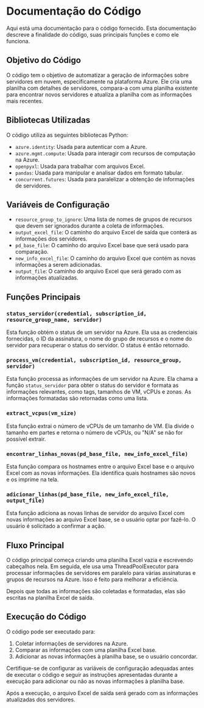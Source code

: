# Documentação do Código

Aqui está uma documentação para o código fornecido. Esta documentação descreve a finalidade do código, suas principais funções e como ele funciona.

## Objetivo do Código

O código tem o objetivo de automatizar a geração de informações sobre servidores em nuvem, especificamente na plataforma Azure. Ele cria uma planilha com detalhes de servidores, compara-a com uma planilha existente para encontrar novos servidores e atualiza a planilha com as informações mais recentes.

## Bibliotecas Utilizadas

O código utiliza as seguintes bibliotecas Python:

- `azure.identity`: Usada para autenticar com a Azure.
- `azure.mgmt.compute`: Usada para interagir com recursos de computação na Azure.
- `openpyxl`: Usada para trabalhar com arquivos Excel.
- `pandas`: Usada para manipular e analisar dados em formato tabular.
- `concurrent.futures`: Usada para paralelizar a obtenção de informações de servidores.

## Variáveis de Configuração

- `resource_group_to_ignore`: Uma lista de nomes de grupos de recursos que devem ser ignorados durante a coleta de informações.
- `output_excel_file`: O caminho do arquivo Excel de saída que conterá as informações dos servidores.
- `pd_base_file`: O caminho do arquivo Excel base que será usado para comparação.
- `new_info_excel_file`: O caminho do arquivo Excel que contém as novas informações a serem adicionadas.
- `output_file`: O caminho do arquivo Excel que será gerado com as informações atualizadas.

## Funções Principais

### `status_servidor(credential, subscription_id, resource_group_name, servidor)`

Esta função obtém o status de um servidor na Azure. Ela usa as credenciais fornecidas, o ID da assinatura, o nome do grupo de recursos e o nome do servidor para recuperar o status do servidor. O status é então retornado.

### `process_vm(credential, subscription_id, resource_group, servidor)`

Esta função processa as informações de um servidor na Azure. Ela chama a função `status_servidor` para obter o status do servidor e formata as informações relevantes, como tags, tamanhos de VM, vCPUs e zonas. As informações formatadas são retornadas como uma lista.

### `extract_vcpus(vm_size)`

Esta função extrai o número de vCPUs de um tamanho de VM. Ela divide o tamanho em partes e retorna o número de vCPUs, ou "N/A" se não for possível extrair.

### `encontrar_linhas_novas(pd_base_file, new_info_excel_file)`

Esta função compara os hostnames entre o arquivo Excel base e o arquivo Excel com as novas informações. Ela identifica quais hostnames são novos e os imprime na tela.

### `adicionar_linhas(pd_base_file, new_info_excel_file, output_file)`

Esta função adiciona as novas linhas de servidor do arquivo Excel com novas informações ao arquivo Excel base, se o usuário optar por fazê-lo. O usuário é solicitado a confirmar a ação.

## Fluxo Principal

O código principal começa criando uma planilha Excel vazia e escrevendo cabeçalhos nela. Em seguida, ele usa uma ThreadPoolExecutor para processar informações de servidores em paralelo para várias assinaturas e grupos de recursos na Azure. Isso é feito para melhorar a eficiência.

Depois que todas as informações são coletadas e formatadas, elas são escritas na planilha Excel de saída.

## Execução do Código

O código pode ser executado para:

1. Coletar informações de servidores na Azure.
2. Comparar as informações com uma planilha Excel base.
3. Adicionar as novas informações à planilha base, se o usuário concordar.

Certifique-se de configurar as variáveis de configuração adequadas antes de executar o código e seguir as instruções apresentadas durante a execução para adicionar ou não as novas informações à planilha base.

Após a execução, o arquivo Excel de saída será gerado com as informações atualizadas dos servidores.